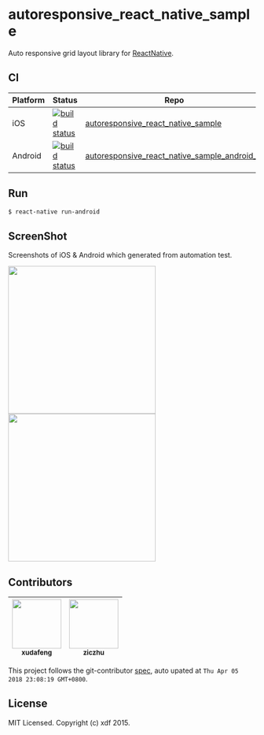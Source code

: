 # autoresponsive_react_native_sample

Auto responsive grid layout library for [ReactNative](https://facebook.github.io/react-native/).

## CI

| Platform   | Status                                          |  Repo              |
| ---------- | ----------------------------------------------- | ------------------ |
| iOS        | [![build status][travis-image-0]][travis-url-0] | [autoresponsive_react_native_sample](https://github.com/xudafeng/autoresponsive_react_native_sample)                       |
| Android    | [![build status][travis-image-1]][travis-url-1] | [autoresponsive_react_native_sample_android_ci](https://github.com/xudafeng/autoresponsive_react_native_sample_android_ci) |

[travis-image-0]: https://img.shields.io/travis/xudafeng/autoresponsive_react_native_sample.svg?style=flat-square
[travis-url-0]: https://travis-ci.org/xudafeng/autoresponsive_react_native_sample
[travis-image-1]: https://img.shields.io/travis/xudafeng/autoresponsive_react_native_sample_android_ci.svg?style=flat-square
[travis-url-1]: https://travis-ci.org/xudafeng/autoresponsive_react_native_sample_android_ci

## Run

```bash
$ react-native run-android
```

## ScreenShot

Screenshots of iOS & Android which generated from automation test.

<img src="./screenshot/ios.png" width="300"/> <img src="./screenshot/android.png" width="300"/>

<!-- GITCONTRIBUTOR_START -->

## Contributors

|[<img src="https://avatars1.githubusercontent.com/u/1011681?v=4" width="100px;"/><br/><sub><b>xudafeng</b></sub>](https://github.com/xudafeng)<br/>|[<img src="https://avatars1.githubusercontent.com/u/1044425?v=4" width="100px;"/><br/><sub><b>ziczhu</b></sub>](https://github.com/ziczhu)<br/>
| :---: | :---: |


This project follows the git-contributor [spec](https://github.com/xudafeng/git-contributor), auto upated at `Thu Apr 05 2018 23:08:19 GMT+0800`.

<!-- GITCONTRIBUTOR_END -->

## License

MIT Licensed. Copyright (c) xdf 2015.
